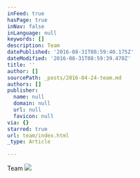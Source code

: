 ```yaml
---
inFeed: true
hasPage: true
inNav: false
inLanguage: null
keywords: []
description: Team
datePublished: '2016-08-31T08:59:40.175Z'
dateModified: '2016-08-31T08:59:39.470Z'
title: ''
author: []
sourcePath: _posts/2016-04-24-team.md
authors: []
publisher:
  name: null
  domain: null
  url: null
  favicon: null
via: {}
starred: true
url: team/index.html
_type: Article

---
```

Team
![](https://the-grid-user-content.s3-us-west-2.amazonaws.com/b6cf6c0e-9da3-4a75-b3e3-a0611d358555.jpg)
